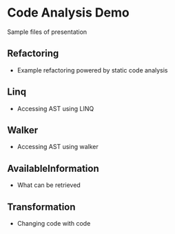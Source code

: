 # Code Analysis Demo
Sample files of presentation

## Refactoring
- Example refactoring powered by static code  analysis

## Linq
- Accessing AST using LINQ

## Walker
- Accessing AST using walker

## AvailableInformation
- What can be retrieved

## Transformation
- Changing code with code
